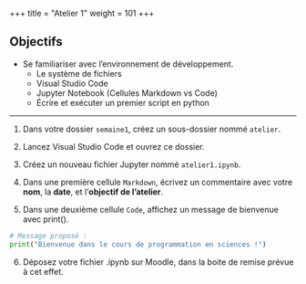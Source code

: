 +++
title = "Atelier 1"
weight = 101
+++

## Objectifs

* Se familiariser avec l’environnement de développement.
	* Le système de fichiers
	* Visual Studio Code
	* Jupyter Notebook (Cellules Markdown vs Code)
	* Écrire et exécuter un premier script en python

---


1. Dans votre dossier `semaine1`, créez un sous-dossier nommé `atelier`.

2. Lancez Visual Studio Code et ouvrez ce dossier.

3. Créez un nouveau fichier Jupyter nommé `atelier1.ipynb`.

4. Dans une première cellule `Markdown`, écrivez un commentaire avec votre **nom**, la **date**, et l’**objectif de l’atelier**.

5. Dans une deuxième cellule `Code`, affichez un message de bienvenue avec print().

```python
# Message proposé :
print("Bienvenue dans le cours de programmation en sciences !")
```
6. Déposez votre fichier .ipynb sur Moodle, dans la boite de remise prévue à cet effet.